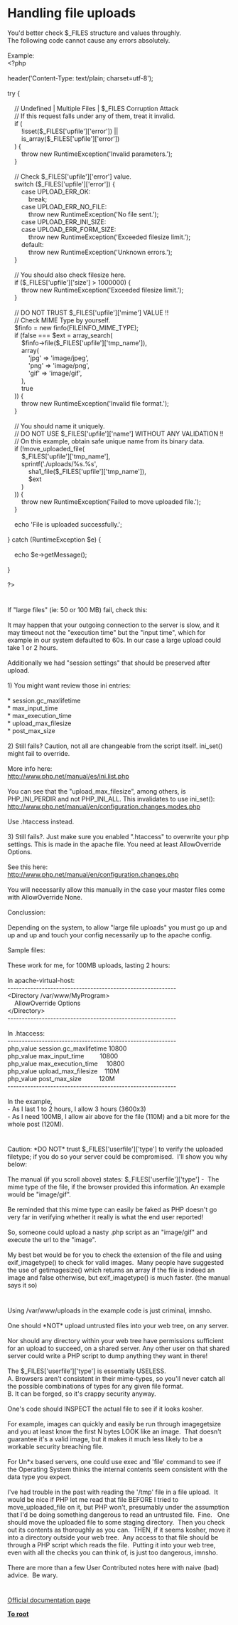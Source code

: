 # Handling file uploads




<div class="phpcode"><span class="html">
You&apos;d better check $_FILES structure and values throughly.<br>The following code cannot cause any errors absolutely.<br><br>Example:<br><span class="default">&lt;?php<br><br>header</span><span class="keyword">(</span><span class="string">&apos;Content-Type: text/plain; charset=utf-8&apos;</span><span class="keyword">);<br><br>try {<br>&#xA0; &#xA0; <br>&#xA0; &#xA0; </span><span class="comment">// Undefined | Multiple Files | $_FILES Corruption Attack<br>&#xA0; &#xA0; // If this request falls under any of them, treat it invalid.<br>&#xA0; &#xA0; </span><span class="keyword">if (<br>&#xA0; &#xA0; &#xA0; &#xA0; !isset(</span><span class="default">$_FILES</span><span class="keyword">[</span><span class="string">&apos;upfile&apos;</span><span class="keyword">][</span><span class="string">&apos;error&apos;</span><span class="keyword">]) ||<br>&#xA0; &#xA0; &#xA0; &#xA0; </span><span class="default">is_array</span><span class="keyword">(</span><span class="default">$_FILES</span><span class="keyword">[</span><span class="string">&apos;upfile&apos;</span><span class="keyword">][</span><span class="string">&apos;error&apos;</span><span class="keyword">])<br>&#xA0; &#xA0; ) {<br>&#xA0; &#xA0; &#xA0; &#xA0; throw new </span><span class="default">RuntimeException</span><span class="keyword">(</span><span class="string">&apos;Invalid parameters.&apos;</span><span class="keyword">);<br>&#xA0; &#xA0; }<br><br>&#xA0; &#xA0; </span><span class="comment">// Check $_FILES[&apos;upfile&apos;][&apos;error&apos;] value.<br>&#xA0; &#xA0; </span><span class="keyword">switch (</span><span class="default">$_FILES</span><span class="keyword">[</span><span class="string">&apos;upfile&apos;</span><span class="keyword">][</span><span class="string">&apos;error&apos;</span><span class="keyword">]) {<br>&#xA0; &#xA0; &#xA0; &#xA0; case </span><span class="default">UPLOAD_ERR_OK</span><span class="keyword">:<br>&#xA0; &#xA0; &#xA0; &#xA0; &#xA0; &#xA0; break;<br>&#xA0; &#xA0; &#xA0; &#xA0; case </span><span class="default">UPLOAD_ERR_NO_FILE</span><span class="keyword">:<br>&#xA0; &#xA0; &#xA0; &#xA0; &#xA0; &#xA0; throw new </span><span class="default">RuntimeException</span><span class="keyword">(</span><span class="string">&apos;No file sent.&apos;</span><span class="keyword">);<br>&#xA0; &#xA0; &#xA0; &#xA0; case </span><span class="default">UPLOAD_ERR_INI_SIZE</span><span class="keyword">:<br>&#xA0; &#xA0; &#xA0; &#xA0; case </span><span class="default">UPLOAD_ERR_FORM_SIZE</span><span class="keyword">:<br>&#xA0; &#xA0; &#xA0; &#xA0; &#xA0; &#xA0; throw new </span><span class="default">RuntimeException</span><span class="keyword">(</span><span class="string">&apos;Exceeded filesize limit.&apos;</span><span class="keyword">);<br>&#xA0; &#xA0; &#xA0; &#xA0; default:<br>&#xA0; &#xA0; &#xA0; &#xA0; &#xA0; &#xA0; throw new </span><span class="default">RuntimeException</span><span class="keyword">(</span><span class="string">&apos;Unknown errors.&apos;</span><span class="keyword">);<br>&#xA0; &#xA0; }<br><br>&#xA0; &#xA0; </span><span class="comment">// You should also check filesize here. <br>&#xA0; &#xA0; </span><span class="keyword">if (</span><span class="default">$_FILES</span><span class="keyword">[</span><span class="string">&apos;upfile&apos;</span><span class="keyword">][</span><span class="string">&apos;size&apos;</span><span class="keyword">] &gt; </span><span class="default">1000000</span><span class="keyword">) {<br>&#xA0; &#xA0; &#xA0; &#xA0; throw new </span><span class="default">RuntimeException</span><span class="keyword">(</span><span class="string">&apos;Exceeded filesize limit.&apos;</span><span class="keyword">);<br>&#xA0; &#xA0; }<br><br>&#xA0; &#xA0; </span><span class="comment">// DO NOT TRUST $_FILES[&apos;upfile&apos;][&apos;mime&apos;] VALUE !!<br>&#xA0; &#xA0; // Check MIME Type by yourself.<br>&#xA0; &#xA0; </span><span class="default">$finfo </span><span class="keyword">= new </span><span class="default">finfo</span><span class="keyword">(</span><span class="default">FILEINFO_MIME_TYPE</span><span class="keyword">);<br>&#xA0; &#xA0; if (</span><span class="default">false </span><span class="keyword">=== </span><span class="default">$ext </span><span class="keyword">= </span><span class="default">array_search</span><span class="keyword">(<br>&#xA0; &#xA0; &#xA0; &#xA0; </span><span class="default">$finfo</span><span class="keyword">-&gt;</span><span class="default">file</span><span class="keyword">(</span><span class="default">$_FILES</span><span class="keyword">[</span><span class="string">&apos;upfile&apos;</span><span class="keyword">][</span><span class="string">&apos;tmp_name&apos;</span><span class="keyword">]),<br>&#xA0; &#xA0; &#xA0; &#xA0; array(<br>&#xA0; &#xA0; &#xA0; &#xA0; &#xA0; &#xA0; </span><span class="string">&apos;jpg&apos; </span><span class="keyword">=&gt; </span><span class="string">&apos;image/jpeg&apos;</span><span class="keyword">,<br>&#xA0; &#xA0; &#xA0; &#xA0; &#xA0; &#xA0; </span><span class="string">&apos;png&apos; </span><span class="keyword">=&gt; </span><span class="string">&apos;image/png&apos;</span><span class="keyword">,<br>&#xA0; &#xA0; &#xA0; &#xA0; &#xA0; &#xA0; </span><span class="string">&apos;gif&apos; </span><span class="keyword">=&gt; </span><span class="string">&apos;image/gif&apos;</span><span class="keyword">,<br>&#xA0; &#xA0; &#xA0; &#xA0; ),<br>&#xA0; &#xA0; &#xA0; &#xA0; </span><span class="default">true<br>&#xA0; &#xA0; </span><span class="keyword">)) {<br>&#xA0; &#xA0; &#xA0; &#xA0; throw new </span><span class="default">RuntimeException</span><span class="keyword">(</span><span class="string">&apos;Invalid file format.&apos;</span><span class="keyword">);<br>&#xA0; &#xA0; }<br><br>&#xA0; &#xA0; </span><span class="comment">// You should name it uniquely.<br>&#xA0; &#xA0; // DO NOT USE $_FILES[&apos;upfile&apos;][&apos;name&apos;] WITHOUT ANY VALIDATION !!<br>&#xA0; &#xA0; // On this example, obtain safe unique name from its binary data.<br>&#xA0; &#xA0; </span><span class="keyword">if (!</span><span class="default">move_uploaded_file</span><span class="keyword">(<br>&#xA0; &#xA0; &#xA0; &#xA0; </span><span class="default">$_FILES</span><span class="keyword">[</span><span class="string">&apos;upfile&apos;</span><span class="keyword">][</span><span class="string">&apos;tmp_name&apos;</span><span class="keyword">],<br>&#xA0; &#xA0; &#xA0; &#xA0; </span><span class="default">sprintf</span><span class="keyword">(</span><span class="string">&apos;./uploads/%s.%s&apos;</span><span class="keyword">,<br>&#xA0; &#xA0; &#xA0; &#xA0; &#xA0; &#xA0; </span><span class="default">sha1_file</span><span class="keyword">(</span><span class="default">$_FILES</span><span class="keyword">[</span><span class="string">&apos;upfile&apos;</span><span class="keyword">][</span><span class="string">&apos;tmp_name&apos;</span><span class="keyword">]),<br>&#xA0; &#xA0; &#xA0; &#xA0; &#xA0; &#xA0; </span><span class="default">$ext<br>&#xA0; &#xA0; &#xA0; &#xA0; </span><span class="keyword">)<br>&#xA0; &#xA0; )) {<br>&#xA0; &#xA0; &#xA0; &#xA0; throw new </span><span class="default">RuntimeException</span><span class="keyword">(</span><span class="string">&apos;Failed to move uploaded file.&apos;</span><span class="keyword">);<br>&#xA0; &#xA0; }<br><br>&#xA0; &#xA0; echo </span><span class="string">&apos;File is uploaded successfully.&apos;</span><span class="keyword">;<br><br>} catch (</span><span class="default">RuntimeException $e</span><span class="keyword">) {<br><br>&#xA0; &#xA0; echo </span><span class="default">$e</span><span class="keyword">-&gt;</span><span class="default">getMessage</span><span class="keyword">();<br><br>}<br><br></span><span class="default">?&gt;</span>
</span>
</div>
  

#


<div class="phpcode"><span class="html">
If &quot;large files&quot; (ie: 50 or 100 MB) fail, check this:<br><br>It may happen that your outgoing connection to the server is slow, and it may timeout not the &quot;execution time&quot; but the &quot;input time&quot;, which for example in our system defaulted to 60s. In our case a large upload could take 1 or 2 hours.<br><br>Additionally we had &quot;session settings&quot; that should be preserved after upload.<br><br>1) You might want review those ini entries:<br><br>* session.gc_maxlifetime<br>* max_input_time<br>* max_execution_time<br>* upload_max_filesize<br>* post_max_size<br><br>2) Still fails? Caution, not all are changeable from the script itself. ini_set() might fail to override.<br><br>More info here:<br><a href="http://www.php.net/manual/es/ini.list.php" rel="nofollow" target="_blank">http://www.php.net/manual/es/ini.list.php</a><br><br>You can see that the &quot;upload_max_filesize&quot;, among others, is PHP_INI_PERDIR and not PHP_INI_ALL. This invalidates to use ini_set():<br><a href="http://www.php.net/manual/en/configuration.changes.modes.php" rel="nofollow" target="_blank">http://www.php.net/manual/en/configuration.changes.modes.php</a><br><br>Use .htaccess instead.<br><br>3) Still fails?. Just make sure you enabled &quot;.htaccess&quot; to overwrite your php settings. This is made in the apache file. You need at least AllowOverride Options.<br><br>See this here:<br><a href="http://www.php.net/manual/en/configuration.changes.php" rel="nofollow" target="_blank">http://www.php.net/manual/en/configuration.changes.php</a><br><br>You will necessarily allow this manually in the case your master files come with AllowOverride None.<br><br>Conclussion:<br><br>Depending on the system, to allow &quot;large file uploads&quot; you must go up and up and up and touch your config necessarily up to the apache config.<br><br>Sample files:<br><br>These work for me, for 100MB uploads, lasting 2 hours:<br><br>In apache-virtual-host:<br>-----------------------------------------------------------<br>&lt;Directory /var/www/MyProgram&gt;<br>&#xA0; &#xA0; AllowOverride Options<br>&lt;/Directory&gt;<br>-----------------------------------------------------------<br><br>In .htaccess:<br>-----------------------------------------------------------<br>php_value session.gc_maxlifetime 10800<br>php_value max_input_time&#xA0; &#xA0; &#xA0; &#xA0;&#xA0; 10800<br>php_value max_execution_time&#xA0; &#xA0;&#xA0; 10800<br>php_value upload_max_filesize&#xA0; &#xA0; 110M<br>php_value post_max_size&#xA0; &#xA0; &#xA0; &#xA0; &#xA0; 120M<br>-----------------------------------------------------------<br><br>In the example,<br>- As I last 1 to 2 hours, I allow 3 hours (3600x3)<br>- As I need 100MB, I allow air above for the file (110M) and a bit more for the whole post (120M).</span>
</div>
  

#


<div class="phpcode"><span class="html">
Caution: *DO NOT* trust $_FILES[&apos;userfile&apos;][&apos;type&apos;] to verify the uploaded filetype; if you do so your server could be compromised.&#xA0; I&apos;ll show you why below:<br><br>The manual (if you scroll above) states: $_FILES[&apos;userfile&apos;][&apos;type&apos;] -&#xA0; The mime type of the file, if the browser provided this information. An example would be &quot;image/gif&quot;.<br><br>Be reminded that this mime type can easily be faked as PHP doesn&apos;t go very far in verifying whether it really is what the end user reported!<br><br>So, someone could upload a nasty .php script as an &quot;image/gif&quot; and execute the url to the &quot;image&quot;.<br><br>My best bet would be for you to check the extension of the file and using exif_imagetype() to check for valid images.&#xA0; Many people have suggested the use of getimagesize() which returns an array if the file is indeed an image and false otherwise, but exif_imagetype() is much faster. (the manual says it so)</span>
</div>
  

#


<div class="phpcode"><span class="html">
Using /var/www/uploads in the example code is just criminal, imnsho.<br><br>One should *NOT* upload untrusted files into your web tree, on any server.<br><br>Nor should any directory within your web tree have permissions sufficient for an upload to succeed, on a shared server. Any other user on that shared server could write a PHP script to dump anything they want in there!<br><br>The $_FILES[&apos;userfile&apos;][&apos;type&apos;] is essentially USELESS.<br>A. Browsers aren&apos;t consistent in their mime-types, so you&apos;ll never catch all the possible combinations of types for any given file format.<br>B. It can be forged, so it&apos;s crappy security anyway.<br><br>One&apos;s code should INSPECT the actual file to see if it looks kosher.<br><br>For example, images can quickly and easily be run through imagegetsize and you at least know the first N bytes LOOK like an image.&#xA0; That doesn&apos;t guarantee it&apos;s a valid image, but it makes it much less likely to be a workable security breaching file.<br><br>For Un*x based servers, one could use exec and &apos;file&apos; command to see if the Operating System thinks the internal contents seem consistent with the data type you expect.<br><br>I&apos;ve had trouble in the past with reading the &apos;/tmp&apos; file in a file upload.&#xA0; It would be nice if PHP let me read that file BEFORE I tried to move_uploaded_file on it, but PHP won&apos;t, presumably under the assumption that I&apos;d be doing something dangerous to read an untrusted file.&#xA0; Fine.&#xA0;&#xA0; One should move the uploaded file to some staging directory.&#xA0; Then you check out its contents as thoroughly as you can.&#xA0; THEN, if it seems kosher, move it into a directory outside your web tree.&#xA0; Any access to that file should be through a PHP script which reads the file.&#xA0; Putting it into your web tree, even with all the checks you can think of, is just too dangerous, imnsho.<br><br>There are more than a few User Contributed notes here with naive (bad) advice.&#xA0; Be wary.</span>
</div>
  

#

[Official documentation page](https://www.php.net/manual/en/features.file-upload.php)

**[To root](/)**